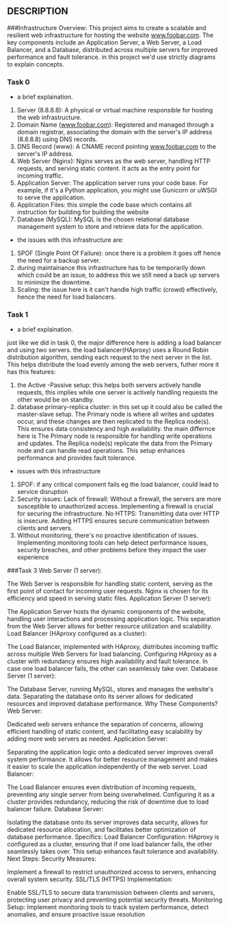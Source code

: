 ## DESCRIPTION

###Infrastructure Overview:
This project aims to create a scalable and resilient web infrastructure for hosting the website www.foobar.com. The key components include an Application Server, a Web Server, a Load Balancer, and a Database, distributed across multiple servers for improved performance and fault tolerance.
in this project we'd use strictly diagrams to explain concepts.
### Task 0
- a brief explaination.
1. Server (8.8.8.8):
A physical or virtual machine responsible for hosting the web infrastructure.
2. Domain Name (www.foobar.com):
Registered and managed through a domain registrar, associating the domain with the server's IP address (8.8.8.8) using DNS records.
3. DNS Record (www):
A CNAME record pointing www.foobar.com to the server's IP address.
4. Web Server (Nginx):
Nginx serves as the web server, handling HTTP requests, and serving static content. It acts as the entry point for incoming traffic.
5. Application Server:
The application server runs your code base. For example, if it's a Python application, you might use Gunicorn or uWSGI to serve the application.
6. Application Files:
this simple the code base which contains all instruction for building for building the website
7. Database (MySQL):
MySQL is the chosen relational database management system to store and retrieve data for the application.
- the issues with this infrastructure are:
1. SPOF (Single Point Of Failure):
once there is a problem it goes off hence the need for a backup server.
2. during maintainance this infrastructure has to be temporarily down which could be an issue, to address this we still need a back up servers to minimize the downtime.
3. Scaling: the issue here is it can't handle high traffic (crowd) effectively, hence the need for load balancers.

### Task 1
- a brief explaination.

just like we did in task 0, the major difference here is adding a load balancer and using two servers.
the load balancer(HAproxy) uses a Round Robin distribution algorithm, sending each request to the next server in the list. This helps distribute the load evenly among the web servers, futher more it has this features:
1. the Active -Passive setup: this helps both servers actively handle requests, this implies while one server is actively handling requests the other would be on standby.
2. database primary-replica cluster: in this set up it could also be called the master-slave  setup. The Primary node is where all writes and updates occur, and these changes are then replicated to the Replica node(s). This ensures data consistency and high availability. the main differnce here is The Primary node is responsible for handling write operations and updates. The Replica node(s) replicate the data from the Primary node and can handle read operations. This setup enhances performance and provides fault tolerance.

- issues with this infrastructure
1. SPOF: if any critical component fails eg the load balancer, could lead to service disruption
2. Security issues:
Lack of firewall: Without a firewall, the servers are more susceptible to unauthorized access. Implementing a firewall is crucial for securing the infrastructure.
No HTTPS: Transmitting data over HTTP is insecure. Adding HTTPS ensures secure communication between clients and servers.
3. Without monitoring, there's no proactive identification of issues. Implementing monitoring tools can help detect performance issues, security breaches, and other problems before they impact the user experience

###Task 3
Web Server (1 server):

The Web Server is responsible for handling static content, serving as the first point of contact for incoming user requests. Nginx is chosen for its efficiency and speed in serving static files.
Application Server (1 server):

The Application Server hosts the dynamic components of the website, handling user interactions and processing application logic. This separation from the Web Server allows for better resource utilization and scalability.
Load Balancer (HAproxy configured as a cluster):

The Load Balancer, implemented with HAproxy, distributes incoming traffic across multiple Web Servers for load balancing. Configuring HAproxy as a cluster with redundancy ensures high availability and fault tolerance. In case one load balancer fails, the other can seamlessly take over.
Database Server (1 server):

The Database Server, running MySQL, stores and manages the website's data. Separating the database onto its server allows for dedicated resources and improved database performance.
Why These Components?
Web Server:

Dedicated web servers enhance the separation of concerns, allowing efficient handling of static content, and facilitating easy scalability by adding more web servers as needed.
Application Server:

Separating the application logic onto a dedicated server improves overall system performance. It allows for better resource management and makes it easier to scale the application independently of the web server.
Load Balancer:

The Load Balancer ensures even distribution of incoming requests, preventing any single server from being overwhelmed. Configuring it as a cluster provides redundancy, reducing the risk of downtime due to load balancer failure.
Database Server:

Isolating the database onto its server improves data security, allows for dedicated resource allocation, and facilitates better optimization of database performance.
Specifics:
Load Balancer Configuration:
HAproxy is configured as a cluster, ensuring that if one load balancer fails, the other seamlessly takes over. This setup enhances fault tolerance and availability.
Next Steps:
Security Measures:

Implement a firewall to restrict unauthorized access to servers, enhancing overall system security.
SSL/TLS (HTTPS) Implementation:

Enable SSL/TLS to secure data transmission between clients and servers, protecting user privacy and preventing potential security threats.
Monitoring Setup:
Implement monitoring tools to track system performance, detect anomalies, and ensure proactive issue resolution

